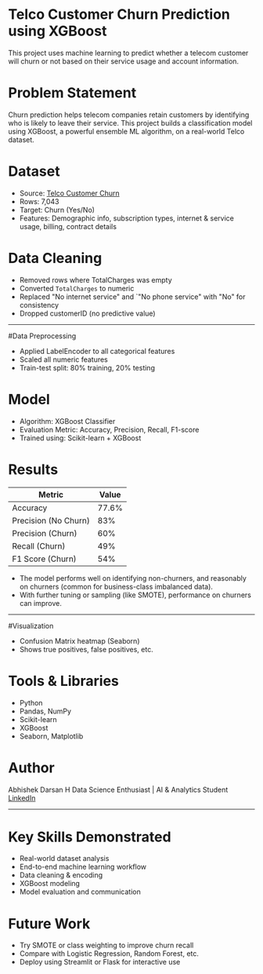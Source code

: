 #  Telco Customer Churn Prediction using XGBoost

This project uses machine learning to predict whether a telecom customer will churn or not based on their service usage and account information.


# Problem Statement

Churn prediction helps telecom companies retain customers by identifying who is likely to leave their service. This project builds a classification model using XGBoost, a powerful ensemble ML algorithm, on a real-world Telco dataset.


# Dataset

- Source: [Telco Customer Churn](https://www.kaggle.com/datasets/blastchar/telco-customer-churn)
- Rows: 7,043
- Target:  Churn  (Yes/No)
- Features: Demographic info, subscription types, internet & service usage, billing, contract details


# Data Cleaning

- Removed rows where TotalCharges  was empty
- Converted `TotalCharges` to numeric
- Replaced  "No internet service" and `"No phone service"  with "No" for consistency
- Dropped  customerID (no predictive value)

---

#Data Preprocessing

- Applied LabelEncoder to all categorical features
- Scaled all numeric features
- Train-test split: 80% training, 20% testing


# Model

- Algorithm: XGBoost Classifier
- Evaluation Metric: Accuracy, Precision, Recall, F1-score
- Trained using: Scikit-learn + XGBoost


# Results

| Metric     | Value      |
|------------|------------|
| Accuracy   | 77.6%      |
| Precision (No Churn) | 83% |
| Precision (Churn)    | 60% |
| Recall (Churn)       | 49% |
| F1 Score (Churn)     | 54% |

- The model performs well on identifying non-churners, and reasonably on churners (common for business-class imbalanced data).
- With further tuning or sampling (like SMOTE), performance on churners can improve.

---

#Visualization

- Confusion Matrix heatmap (Seaborn)
- Shows true positives, false positives, etc.


# Tools & Libraries

- Python
- Pandas, NumPy
- Scikit-learn
- XGBoost
- Seaborn, Matplotlib


# Author

Abhishek Darsan H 
 Data Science Enthusiast | AI & Analytics Student  
[LinkedIn](https://www.linkedin.com/in/abhishek-darsan-h-551399274)

---

# Key Skills Demonstrated

- Real-world dataset analysis
- End-to-end machine learning workflow
- Data cleaning & encoding
- XGBoost modeling
- Model evaluation and communication


# Future Work

- Try SMOTE or class weighting to improve churn recall
- Compare with Logistic Regression, Random Forest, etc.
- Deploy using Streamlit or Flask for interactive use

